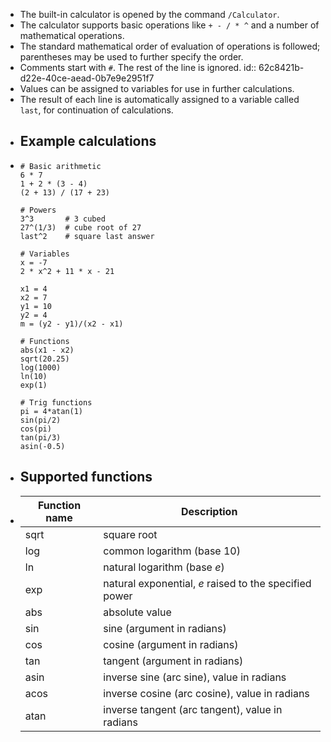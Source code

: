 - The built-in calculator is opened by the command `/Calculator`.
- The calculator supports basic operations like `+ - / * ^`  and a number of mathematical operations.
- The standard mathematical order of evaluation of operations is followed; parentheses may be used to further specify the order.
- Comments start with `#`. The rest of the line is ignored.
  id:: 62c8421b-d22e-40ce-aead-0b7e9e2951f7
- Values can be assigned to variables for use in further calculations.
- The result of each line is automatically assigned to a variable called `last`, for continuation of calculations.
- ## Example calculations
- ```calc
  # Basic arithmetic
  6 * 7
  1 + 2 * (3 - 4)
  (2 + 13) / (17 + 23)
  
  # Powers
  3^3       # 3 cubed
  27^(1/3)  # cube root of 27
  last^2    # square last answer
  
  # Variables
  x = -7
  2 * x^2 + 11 * x - 21
  
  x1 = 4
  x2 = 7
  y1 = 10
  y2 = 4
  m = (y2 - y1)/(x2 - x1)
  
  # Functions
  abs(x1 - x2)
  sqrt(20.25)
  log(1000)
  ln(10)
  exp(1)
  
  # Trig functions
  pi = 4*atan(1)
  sin(pi/2)
  cos(pi)
  tan(pi/3)
  asin(-0.5)
  ```
- ## Supported functions
- |Function name|Description|
  |--|--|
  |sqrt|square root|
  |log|common logarithm (base 10)|
  |ln|natural logarithm (base _e_)|
  |exp|natural exponential, _e_ raised to the specified power|
  |abs|absolute value|
  |sin|sine (argument in radians)|
  |cos|cosine (argument in radians)|
  |tan|tangent (argument in radians)|
  |asin|inverse sine (arc sine), value in radians|
  |acos|inverse cosine (arc cosine), value in radians|
  |atan|inverse tangent (arc tangent), value in radians|